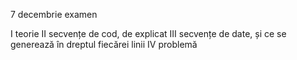 7 decembrie examen

I teorie
II secvențe de cod, de explicat
III secvențe de date, și ce se generează în dreptul fiecărei linii
IV problemă